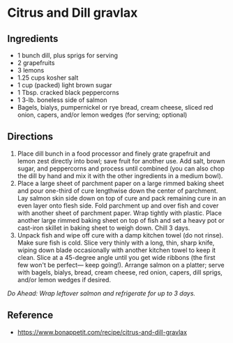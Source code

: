 # Citrus and Dill gravlax

## Ingredients

- 1 bunch dill, plus sprigs for serving
- 2 grapefruits
- 3 lemons
- 1.25 cups kosher salt
- 1 cup (packed) light brown sugar
- 1 Tbsp. cracked black peppercorns
- 1 3-lb. boneless side of salmon
- Bagels, bialys, pumpernickel or rye bread, cream cheese, sliced red onion, capers, and/or lemon wedges (for serving; optional)

## Directions

1. Place dill bunch in a food processor and finely grate grapefruit and lemon zest directly into bowl; save fruit for another use. Add salt, brown sugar, and peppercorns and process until combined (you can also chop the dill by hand and mix it with the other ingredients in a medium bowl).
2. Place a large sheet of parchment paper on a large rimmed baking sheet and pour one-third of cure lengthwise down the center of parchment. Lay salmon skin side down on top of cure and pack remaining cure in an even layer onto flesh side. Fold parchment up and over fish and cover with another sheet of parchment paper. Wrap tightly with plastic. Place another large rimmed baking sheet on top of fish and set a heavy pot or cast-iron skillet in baking sheet to weigh down. Chill 3 days.
3. Unpack fish and wipe off cure with a damp kitchen towel (do not rinse). Make sure fish is cold. Slice very thinly with a long, thin, sharp knife, wiping down blade occasionally with another kitchen towel to keep it clean. Slice at a 45-degree angle until you get wide ribbons (the first few won't be perfect— keep going!). Arrange salmon on a platter; serve with bagels, bialys, bread, cream cheese, red onion, capers, dill sprigs, and/or lemon wedges if desired.

*Do Ahead: Wrap leftover salmon and refrigerate for up to 3 days.*

## Reference

- <https://www.bonappetit.com/recipe/citrus-and-dill-gravlax>

